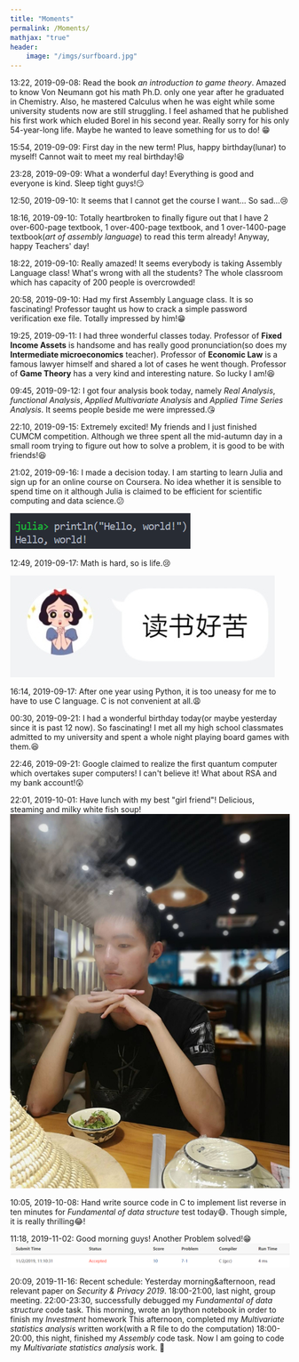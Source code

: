 ```yaml
---
title: "Moments"
permalink: /Moments/
mathjax: "true"
header:
    image: "/imgs/surfboard.jpg"
---
```


13:22, 2019-09-08: Read the book *an introduction to game theory*. Amazed to know Von Neumann got his math Ph.D. only one year after he graduated in Chemistry. Also, he mastered Calculus when he was eight while some university students now are still struggling. I feel ashamed that he published his first work which eluded Borel in his second year. Really sorry for his only 54-year-long life. Maybe he wanted to leave something for us to do! :grin:

15:54, 2019-09-09: First day in the new term! Plus, happy birthday(lunar) to myself! Cannot wait to meet my real birthday!:laughing:

23:28, 2019-09-09: What a wonderful day! Everything is good and everyone is kind. Sleep tight guys!:smirk:

12:50, 2019-09-10: It seems that I cannot get the course I want... So sad...:cry:

18:16, 2019-09-10: Totally heartbroken to finally figure out that I have 2 over-600-page textbook, 1 over-400-page textbook, and 1 over-1400-page textbook(*art of assembly language*) to read this term already! Anyway, happy Teachers' day!

18:22, 2019-09-10: Really amazed! It seems everybody is taking Assembly Language class! What's wrong with all the students? The whole classroom which has capacity of 200 people is overcrowded!

20:58, 2019-09-10: Had my first Assembly Language class. It is so fascinating! Professor taught us how to crack a simple password verification exe file. Totally impressed by him!:grin:

19:25, 2019-09-11: I had three wonderful classes today. Professor of **Fixed Income Assets** is handsome and has really good pronunciation(so does my **Intermediate microeconomics** teacher). Professor of **Economic Law** is a famous lawyer himself and shared a lot of cases he went though. Professor of **Game Theory** has a very kind and interesting nature. So lucky I am!:satisfied:

09:45, 2019-09-12: I got four analysis book today, namely *Real Analysis*, *functional Analysis*, *Applied Multivariate Analysis* and *Applied Time Series Analysis*. It seems people beside me were impressed.:kissing_heart:

22:10, 2019-09-15: Extremely excited! My friends and I just finished CUMCM competition. Although we three spent all the mid-autumn day in a small room trying to figure out how to solve a problem, it is good to be with friends!:laughing:

21:02, 2019-09-16: I made a decision today. I am starting to learn Julia and sign up for an online course on Coursera. No idea whether it is sensible to spend time on it although Julia is claimed to be efficient for scientific computing and data science.:confused:

![julia hello world](../imgs/julia_hello_world.png)

12:49, 2019-09-17: Math is hard, so is life.:cry:

![life is hard](../imgs/life_is_hard.jpg)

16:14, 2019-09-17: After one year using Python, it is too uneasy for me to have to use C language. C is not convenient at all.:weary:

00:30, 2019-09-21: I had a wonderful birthday today(or maybe yesterday since it is past 12 now). So fascinating! I met all my high school classmates admitted to my university and spent a whole night playing board games with them.:laughing:

22:46, 2019-09-21: Google claimed to realize the first quantum computer which overtakes super computers! I can't believe it! What about RSA and my bank account!:astonished:

22:01, 2019-10-01: Have lunch with my best "girl friend"! Delicious, steaming and milky white fish soup!
![me watching fish soup](../imgs/selfie3.jpg)

10:05, 2019-10-08: Hand write source code in C to implement list reverse in ten minutes for *Fundamental of data structure* test today:sweat_smile:. Though simple, it is really thrilling:joy:!

11:18, 2019-11-02: Good morning guys! Another Problem solved!:grin:
![submission accepted](../imgs/good_morning.png)

20:09, 2019-11-16:
Recent schedule:
    Yesterday morning&afternoon, read relevant paper on *Security & Privacy 2019*.
    18:00-21:00, last night, group meeting.
    22:00-23:30, successfully debugged my *Fundamental of data structure* code task.
    This morning, wrote an Ipython notebook in order to finish my *Investment* homework
    This afternoon, completed my *Multivariate statistics analysis* written work(with a R file to do the computation)
    18:00-20:00, this night, finished my *Assembly* code task.
    Now I am going to code my *Multivariate statistics analysis* work.
    :star2:
